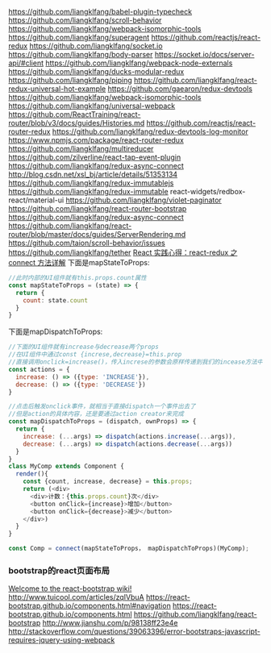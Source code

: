 https://github.com/liangklfang/babel-plugin-typecheck
https://github.com/liangklfang/scroll-behavior
https://github.com/liangklfang/webpack-isomorphic-tools
https://github.com/liangklfang/superagent
https://github.com/reactjs/react-redux
https://github.com/liangklfang/socket.io
https://github.com/liangklfang/body-parser
https://socket.io/docs/server-api/#client
https://github.com/liangklfang/webpack-node-externals
https://github.com/liangklfang/ducks-modular-redux
https://github.com/liangklfang/piping
https://github.com/liangklfang/react-redux-universal-hot-example
https://github.com/gaearon/redux-devtools
https://github.com/liangklfang/webpack-isomorphic-tools
https://github.com/liangklfang/universal-webpack
https://github.com/ReactTraining/react-router/blob/v3/docs/guides/Histories.md
https://github.com/reactjs/react-router-redux
https://github.com/liangklfang/redux-devtools-log-monitor
https://www.npmjs.com/package/react-router-redux
https://github.com/liangklfang/multireducer
https://github.com/zilverline/react-tap-event-plugin
https://github.com/liangklfang/redux-async-connect
http://blog.csdn.net/xsl_bj/article/details/51353134
https://github.com/liangklfang/redux-immutablejs
https://github.com/liangklfang/redux-immutable
react-widgets/redbox-react/material-ui
https://github.com/liangklfang/violet-paginator
https://github.com/liangklfang/react-router-bootstrap
https://github.com/liangklfang/redux-async-connect
https://github.com/liangklfang/react-router/blob/master/docs/guides/ServerRendering.md
https://github.com/taion/scroll-behavior/issues
https://github.com/liangklfang/tether
[React 实践心得：react-redux 之 connect 方法详解](http://www.tuicool.com/articles/MrmYN36)
下面是mapStateToProps:
```js
//此时内部的UI组件就有this.props.count属性
const mapStateToProps = (state) => {
  return {
    count: state.count
  }
}
```
下面是mapDispatchToProps:
```js
//下面的UI组件就有increase与decrease两个props
//在UI组件中通过const {increse,decrease}=this.prop
//直接调用onclick=increase()，传入increse的参数会原样传递到我们的incease方法中
const actions = {
  increase: () => ({type: 'INCREASE'}),
  decrease: () => ({type: 'DECREASE'})
}

//点击后触发onclick事件，就相当于直接dispatch一个事件出去了
//但是action的具体内容，还是要通过action creator来完成
const mapDispatchToProps = (dispatch, ownProps) => {
  return {
    increase: (...args) => dispatch(actions.increase(...args)),
    decrease: (...args) => dispatch(actions.decrease(...args))
  }
}
class MyComp extends Component {
  render(){
    const {count, increase, decrease} = this.props;
    return (<div>
      <div>计数：{this.props.count}次</div>
      <button onClick={increase}>增加</button>
      <button onClick={decrease}>减少</button>
    </div>)
  }
}

const Comp = connect(mapStateToProps， mapDispatchToProps)(MyComp);
```

### bootstrap的react页面布局
[Welcome to the react-bootstrap wiki!](https://github.com/react-bootstrap/react-bootstrap/wiki#100-roadmap)
http://www.tuicool.com/articles/zqIVbuA
https://react-bootstrap.github.io/components.html#navigation
https://react-bootstrap.github.io/components.html
https://github.com/liangklfang/react-bootstrap
http://www.jianshu.com/p/98138ff23e4e
http://stackoverflow.com/questions/39063396/error-bootstraps-javascript-requires-jquery-using-webpack


